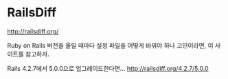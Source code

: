 # RailsDiff

http://railsdiff.org/

Ruby on Rails 버전을 올릴 때마다 설정 파일을 어떻게 바꿔야 하나 고민이라면, 이 사이트를 참고하자.

Rails 4.2.7에서 5.0.0으로 업그레이드한다면...
http://railsdiff.org/4.2.7/5.0.0
